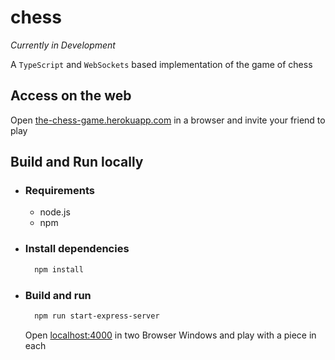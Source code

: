 # chess

_Currently in Development_

A `TypeScript` and `WebSockets` based implementation of the game of chess

## Access on the web

Open [the-chess-game.herokuapp.com](https://the-chess-game.herokuapp.com/) in a browser and invite your friend to play

## Build and Run locally

* ### Requirements
    - node.js
    - npm

* ### Install dependencies
    ```sh
      npm install
    ```

* ### Build and run
    ```sh
      npm run start-express-server
    ```

    Open [localhost:4000](http://localhost:4000/) in two Browser Windows and play with a piece in each
